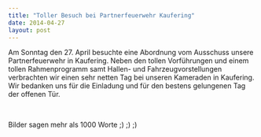 ```yaml
---
title: "Toller Besuch bei Partnerfeuerwehr Kaufering"
date: 2014-04-27
layout: post
---
```


Am Sonntag den 27. April besuchte eine Abordnung vom Ausschuss unsere Partnerfeuerwehr in Kaufering. Neben den tollen Vorführungen und einem tollen Rahmenprogramm samt Hallen- und Fahrzeugvorstellungen verbrachten wir einen sehr netten Tag bei unseren Kameraden in Kaufering. Wir bedanken uns für die Einladung und für den bestens gelungenen Tag der offenen Tür.

 

Bilder sagen mehr als 1000 Worte ;) ;) ;)